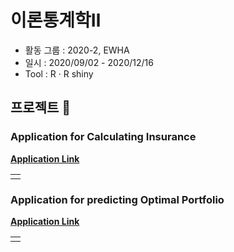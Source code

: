 # 이론통계학Ⅱ   

* 활동 그룹 : 2020-2, EWHA  
* 일시 : 2020/09/02 - 2020/12/16
* Tool : R · R shiny  
  
  
## 프로젝트 &#128240;  

### Application for Calculating Insurance  
**[Application Link](https://hyerin0113.shinyapps.io/Project1_Insurance/)**
<table>
  <tr>
    <td align="left"><img src="https://user-images.githubusercontent.com/54944069/115001371-88347680-9ede-11eb-9c98-e95770d7cc24.PNG" alt=""/></a></td>
  </tr>
</table>
  
  
  
### Application for predicting Optimal Portfolio
**[Application Link](https://hyerin0113.shinyapps.io/Project2_Optimal_Portfolio/)**  
<table>
  <tr>
    <td align="left"><img src="https://user-images.githubusercontent.com/54944069/115213624-aac3cb00-a13c-11eb-9132-b87158f2c5d1.PNG" alt=""/></a></td>
  </tr>
</table>
